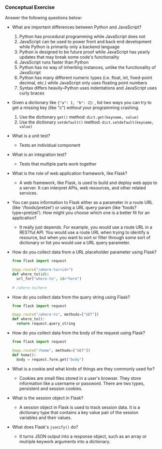 ### Conceptual Exercise

Answer the following questions below:

- What are important differences between Python and JavaScript?

  1. Python has procedural programming while JavaScript does not
  2. JavaScript can be used to power front and back end development while Python is primarily only a backend language
  3. Python is designed to be future proof while JavaScript has yearly updates that may break some code's functionality
  4. JavaScript runs faster than Python
  5. Python has no way of inheriting instances, unlike the functionality of JavaScript
  6. Python has many different numeric types (i.e. float, int, fixed-point decimal, etc.) while JavaScript only uses floating point numbers
  7. Syntax differs heavily–Python uses indentations and JavaScript uses curly braces

- Given a dictionary like ``{"a": 1, "b": 2}``: , list two ways you
  can try to get a missing key (like "c") *without* your programming
  crashing.

  1. Use the dictionary `get()` method: `dict.get(keyname, value)`
  2. Use the dictionary `setdefault()` method: `dict.setdefault(keyname, value)`

- What is a unit test?

  - Tests an individual component

- What is an integration test?

  - Tests that multiple parts work together

- What is the role of web application framework, like Flask?

  - A web framework, like Flask, is used to build and deploy web apps to a server. It can interpret APIs, web resources, and other related services. 

- You can pass information to Flask either as a parameter in a route URL
  (like '/foods/pretzel') or using a URL query param (like
  'foods?type=pretzel'). How might you choose which one is a better fit
  for an application?

  - It really just depends. For example, you would use a route URL in a RESTful API. You would use a route URL when trying to identify a resource, but when you want to sort or filter through some sort of dictionary or list you would use a URL query parameter.
  
- How do you collect data from a URL placeholder parameter using Flask?

  ``` python
  from flask import request
  
  @app.route("/where-to/<id>")
  def where_to(id):
    url_for("where-to", id="here")
    
  # /where-to/here
  ```

- How do you collect data from the query string using Flask?

  ``` python
  from flask import request
  
  @app.route("/where-to", methods=["GET"])
  def where_to():
    return request.query_string
  ```

- How do you collect data from the body of the request using Flask?

  ``` python
  from flask import request
  
  @app.route("/home", methods=["GET"])
  def home():
    body = request.form.get("body")
  ```

- What is a cookie and what kinds of things are they commonly used for?

  - Cookies are small files stored in a user's browser. They store information like a username or password. There are two types, persistent and session cookies. 

- What is the session object in Flask?

  - A session object in Flask is used to track session data. It is a dictionary type that contains a key value pair of the session variables and their values. 

- What does Flask's `jsonify()` do?

  - It turns JSON output into a response object, such as an array or mulriple keywork arguments into a dictionary.
